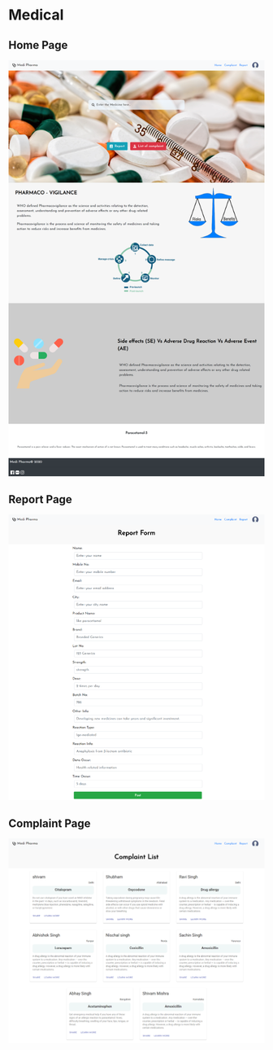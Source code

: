 # Medical
<h2>Home Page</h2>
<img src="img/home.png" />


<h2>Report Page</h2>
<img src="img/report.png" />


<h2>Complaint Page</h2>
<img src="img/complaint.png" />
